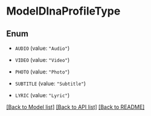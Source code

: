 # ModelDlnaProfileType

## Enum


* `AUDIO` (value: `"Audio"`)

* `VIDEO` (value: `"Video"`)

* `PHOTO` (value: `"Photo"`)

* `SUBTITLE` (value: `"Subtitle"`)

* `LYRIC` (value: `"Lyric"`)


[[Back to Model list]](../README.md#documentation-for-models) [[Back to API list]](../README.md#documentation-for-api-endpoints) [[Back to README]](../README.md)


